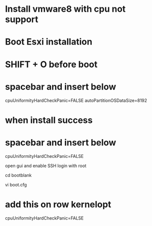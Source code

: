 # Install vmware8 with cpu not support 


# Boot Esxi installation 

# SHIFT + O  before boot 

# spacebar and insert below 

cpuUniformityHardCheckPanic=FALSE autoPartitionOSDataSize=8192

# when install success 

# spacebar and insert below 

cpuUniformityHardCheckPanic=FALSE

open gui and enable SSH  login with root

cd bootblank

vi boot.cfg

# add this on row kernelopt

cpuUniformityHardCheckPanic=FALSE
